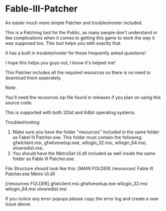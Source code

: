 # Fable-III-Patcher
An easier much more simple Patcher and troubleshooter included.

This is a Patching tool for the Public, as many people don't understand or like complications when it comes to getting this game to work the way it was supposed too.
This tool helps you with exactly that.

It has a built in troubleshooter for those frequently asked questions!

I hope this helps you guys out, I know it's helped me!

This Patcher includes all the required resources so there is no need to download them seperately.

Note:

You'll need the recources zip file found in releases if you plan on using this source code.

This is supported with both 32bit and 64bit operating systems.

Troubleshooting:

1. Make sure you have the folder "resources" included in the same folder as Fabel III Patcher.exe. This folder must contain the following: gfwlclient.msi, gfwlivesetup.exe, wllogin_32.msi, wllogin_64.msi, xliveredist.msi.
2. You should have the MetroSet UI.dll included as well inside the same folder as Fable III Patcher.exe.

File Structure should look like this:
[MAIN FOLDER]
/resources/
Fable III Patcher.exe
Metro UI.dll

[/resources FOLDER]
gfwlclient.msi
gfwlivesetup.exe
wllogin_32.msi
wllogin_64.msi
xliveredist.msi

If you notice any error popups please copy the error log and create a new Issue above.
